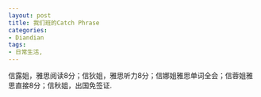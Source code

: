 ```yaml
---
layout: post
title: 我们班的Catch Phrase
categories:
- Diandian
tags:
- 日常生活, 
---
```

信露姐，雅思阅读8分；信狄姐，雅思听力8分；信娜姐雅思单词全会；信蓉姐雅思直接8分；信秋姐，出国免签证.